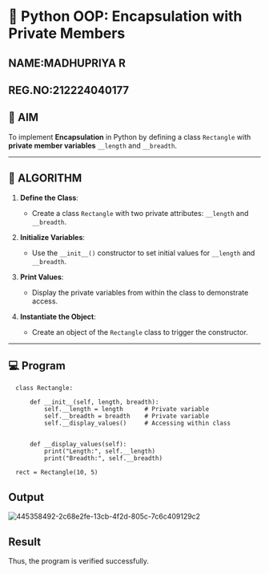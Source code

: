 # 🐍 Python OOP: Encapsulation with Private Members
## NAME:MADHUPRIYA R
## REG.NO:212224040177

## 🎯 AIM

To implement **Encapsulation** in Python by defining a class `Rectangle` with **private member variables** `__length` and `__breadth`.

---

## 🧠 ALGORITHM

1. **Define the Class**:
   - Create a class `Rectangle` with two private attributes: `__length` and `__breadth`.

2. **Initialize Variables**:
   - Use the `__init__()` constructor to set initial values for `__length` and `__breadth`.

3. **Print Values**:
   - Display the private variables from within the class to demonstrate access.

4. **Instantiate the Object**:
   - Create an object of the `Rectangle` class to trigger the constructor.

---

## 💻 Program
```
  class Rectangle:
     
      def __init__(self, length, breadth):
          self.__length = length      # Private variable
          self.__breadth = breadth    # Private variable
          self.__display_values()     # Accessing within class
  
      
      def __display_values(self):
          print("Length:", self.__length)
          print("Breadth:", self.__breadth)
  
  rect = Rectangle(10, 5)

```


## Output
![445358492-2c68e2fe-13cb-4f2d-805c-7c6c409129c2](https://github.com/user-attachments/assets/a47a5c86-f05d-436d-974b-8bb4d76900fb)

## Result
Thus, the program is verified successfully.
